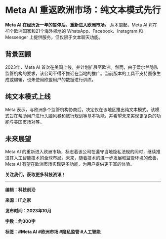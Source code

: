 # Meta AI 重返欧洲市场：纯文本模式先行

**Meta AI 在经历近一年的暂停后，重新进入欧洲市场。** 从本周起，Meta AI 将在41个欧洲国家和21个海外领地的 WhatsApp、Facebook、Instagram 和 Messenger 上提供服务，但仅限于文本聊天功能。

## 背景回顾

2023年，Meta AI 首次在美国上线，并计划扩展至欧洲。然而，由于爱尔兰隐私监管机构的要求，该公司不得不推迟在当地的推广。当前版本的工具不支持图像生成或编辑，也未使用欧盟用户的数据进行训练。

## 纯文本模式上线

Meta 表示，与欧洲多个监管机构协商后，决定仅在该地区推出纯文本模式。该模式旨在帮助用户进行头脑风暴和旅行规划等基本功能，并希望未来实现更复杂的功能与美国市场对等。

## 未来展望

Meta AI 的重新进入欧洲市场，标志着该公司在遵守当地隐私法规的同时，继续推进其人工智能技术的全球布局。未来，随着技术的进一步发展和监管环境的改善，Meta AI 有望在欧洲市场实现更多功能，为用户提供更丰富的体验。

**关注我们，获取更多科技资讯！**

---

**编辑：科技前沿**

**来源：IT之家**

**发布时间：2023年10月**

**字数：约300字**

**标签：#Meta AI #欧洲市场 #隐私监管 #人工智能**